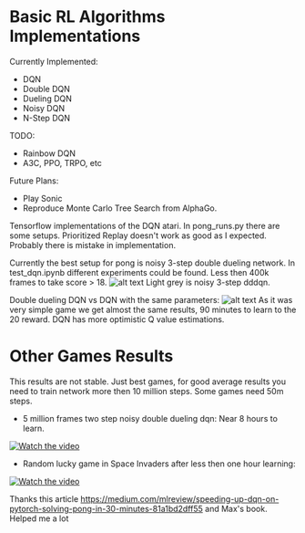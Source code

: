 # Basic RL Algorithms Implementations

Currently Implemented:
* DQN
* Double DQN
* Dueling DQN
* Noisy DQN
* N-Step DQN

TODO:
* Rainbow DQN
* A3C, PPO, TRPO, etc

Future Plans:
* Play Sonic
* Reproduce Monte Carlo Tree Search from AlphaGo.

Tensorflow implementations of the DQN atari.
In pong_runs.py there are some setups. Prioritized Replay doesn't work as good as I expected. Probably there is mistake in implementation.

Currently the best setup for pong is noisy 3-step double dueling network.
In test_dqn.ipynb different experiments could be found.
Less then 400k frames to take score > 18.
![alt text](https://github.com/Denys88/dqn_atari/blob/master/pictures/dqn_vs_dddqn.png)
Light grey is noisy 3-step dddqn.


Double dueling DQN vs DQN with the same parameters:
![alt text](https://github.com/Denys88/dqn_atari/blob/master/pictures/pong_dqn.png)
As it was very simple game we get almost the same results,  90 minutes to learn to the 20 reward.
DQN has more optimistic Q value estimations.

# Other Games Results
This results are not stable. Just best games, for good average results you need to train network more then 10 million steps.
Some games need 50m steps.

* 5 million frames two step noisy double dueling dqn:
Near 8 hours to learn.

[![Watch the video](https://j.gifs.com/K1OL6r.gif)](https://youtu.be/f0sy4Fb3ZrQ)

* Random lucky game in Space Invaders after less then one hour learning:

[![Watch the video](https://j.gifs.com/D1RQE5.gif)](https://www.youtube.com/watch?v=LO0RL437rh4)



Thanks this article https://medium.com/mlreview/speeding-up-dqn-on-pytorch-solving-pong-in-30-minutes-81a1bd2dff55 and Max's book. Helped me a lot 
